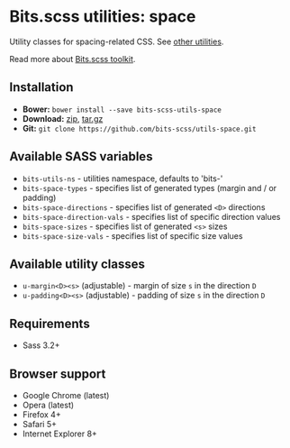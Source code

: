 # Bits.scss utilities: space

Utility classes for spacing-related CSS. See [other utilities](https://github.com/bits-scss/utils).

Read more about [Bits.scss toolkit](https://github.com/bits-scss/bits.scss).

## Installation

* __Bower:__ `bower install --save bits-scss-utils-space`
* __Download:__ [zip](https://github.com/bits-scss/utils-space/zipball/master), [tar.gz](https://github.com/bits-scss/utils-space/tarball/master)
* __Git:__ `git clone https://github.com/bits-scss/utils-space.git`

## Available SASS variables

* `bits-utils-ns` - utilities namespace, defaults to 'bits-'
* `bits-space-types` - specifies list of generated types (margin and / or padding)
* `bits-space-directions` - specifies list of generated `<D>` directions
* `bits-space-direction-vals` - specifies list of specific direction values
* `bits-space-sizes` - specifies list of generated `<s>` sizes
* `bits-space-size-vals` - specifies list of specific size values

## Available utility classes

* `u-margin<D><s>` (adjustable) - margin of size `s` in the direction `D`
* `u-padding<D><s>` (adjustable) - padding of size `s` in the direction `D`

## Requirements

* Sass 3.2+

## Browser support

* Google Chrome (latest)
* Opera (latest)
* Firefox 4+
* Safari 5+
* Internet Explorer 8+